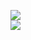 [![](https://img.shields.io/badge/Made%20With-Github%20Spray-lightgrey.svg?style=for-the-badge&logo=github)](https://github.com/Annihil/github-spray#1639)  
[![](https://i.imgur.com/2DrTn0Z.gif)](https://github.com/Annihil/github-spray)